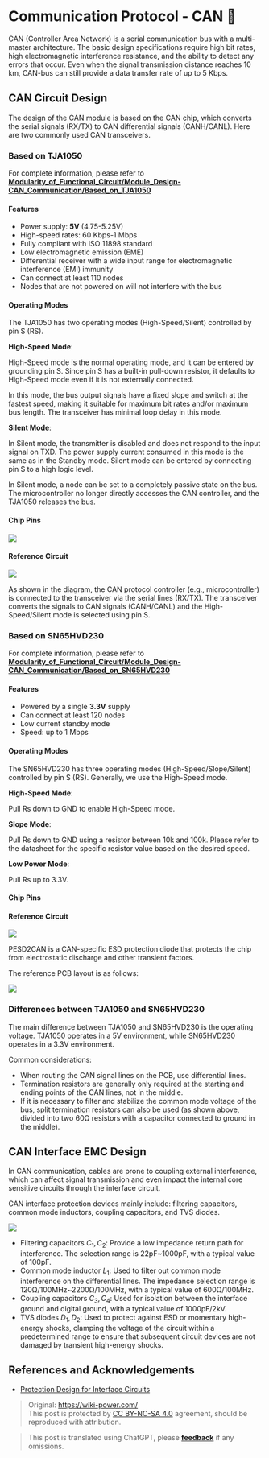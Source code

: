 # Communication Protocol - CAN 🚧

CAN (Controller Area Network) is a serial communication bus with a multi-master architecture. The basic design specifications require high bit rates, high electromagnetic interference resistance, and the ability to detect any errors that occur. Even when the signal transmission distance reaches 10 km, CAN-bus can still provide a data transfer rate of up to 5 Kbps.

## CAN Circuit Design

The design of the CAN module is based on the CAN chip, which converts the serial signals (RX/TX) to CAN differential signals (CANH/CANL). Here are two commonly used CAN transceivers.

### Based on TJA1050

For complete information, please refer to [**Modularity_of_Functional_Circuit/Module_Design-CAN_Communication/Based_on_TJA1050**](https://github.com/linyuxuanlin/Modularity_of_Functional_Circuit/tree/master/Module_Design-CAN_Communication/Based_on_TJA1050)

#### Features

- Power supply: **5V** (4.75-5.25V)
- High-speed rates: 60 Kbps-1 Mbps
- Fully compliant with ISO 11898 standard
- Low electromagnetic emission (EME)
- Differential receiver with a wide input range for electromagnetic interference (EMI) immunity
- Can connect at least 110 nodes
- Nodes that are not powered on will not interfere with the bus

#### Operating Modes

The TJA1050 has two operating modes (High-Speed/Silent) controlled by pin S (RS).

**High-Speed Mode**:

High-Speed mode is the normal operating mode, and it can be entered by grounding pin S. Since pin S has a built-in pull-down resistor, it defaults to High-Speed mode even if it is not externally connected.

In this mode, the bus output signals have a fixed slope and switch at the fastest speed, making it suitable for maximum bit rates and/or maximum bus length. The transceiver has minimal loop delay in this mode.

**Silent Mode**:

In Silent mode, the transmitter is disabled and does not respond to the input signal on TXD. The power supply current consumed in this mode is the same as in the Standby mode. Silent mode can be entered by connecting pin S to a high logic level.

In Silent mode, a node can be set to a completely passive state on the bus. The microcontroller no longer directly accesses the CAN controller, and the TJA1050 releases the bus.

#### Chip Pins

![](https://media.wiki-power.com/img/20210607102222.png)

#### Reference Circuit

![](https://media.wiki-power.com/img/20210607115611.png)

As shown in the diagram, the CAN protocol controller (e.g., microcontroller) is connected to the transceiver via the serial lines (RX/TX). The transceiver converts the signals to CAN signals (CANH/CANL) and the High-Speed/Silent mode is selected using pin S.

### Based on SN65HVD230

For complete information, please refer to [**Modularity_of_Functional_Circuit/Module_Design-CAN_Communication/Based_on_SN65HVD230**](https://github.com/linyuxuanlin/Modularity_of_Functional_Circuit/tree/master/Module_Design-CAN_Communication/Based_on_SN65HVD230)

#### Features

- Powered by a single **3.3V** supply
- Can connect at least 120 nodes
- Low current standby mode
- Speed: up to 1 Mbps

#### Operating Modes

The SN65HVD230 has three operating modes (High-Speed/Slope/Silent) controlled by pin S (RS). Generally, we use the High-Speed mode.

**High-Speed Mode**:

Pull Rs down to GND to enable High-Speed mode.

**Slope Mode**:

Pull Rs down to GND using a resistor between 10k and 100k. Please refer to the datasheet for the specific resistor value based on the desired speed.

**Low Power Mode**:

Pull Rs up to 3.3V.

#### Chip Pins

#### Reference Circuit

![](https://media.wiki-power.com/img/20210607155539.png)

PESD2CAN is a CAN-specific ESD protection diode that protects the chip from electrostatic discharge and other transient factors.

The reference PCB layout is as follows:

![](https://media.wiki-power.com/img/20210607171427.png)

### Differences between TJA1050 and SN65HVD230

The main difference between TJA1050 and SN65HVD230 is the operating voltage. TJA1050 operates in a 5V environment, while SN65HVD230 operates in a 3.3V environment.

Common considerations:

- When routing the CAN signal lines on the PCB, use differential lines.
- Termination resistors are generally only required at the starting and ending points of the CAN lines, not in the middle.
- If it is necessary to filter and stabilize the common mode voltage of the bus, split termination resistors can also be used (as shown above, divided into two 60Ω resistors with a capacitor connected to ground in the middle).

## CAN Interface EMC Design

In CAN communication, cables are prone to coupling external interference, which can affect signal transmission and even impact the internal core sensitive circuits through the interface circuit.

CAN interface protection devices mainly include: filtering capacitors, common mode inductors, coupling capacitors, and TVS diodes.

![](https://media.wiki-power.com/img/20211220134905.png)

- Filtering capacitors $C_1, C_2$: Provide a low impedance return path for interference. The selection range is 22pF~1000pF, with a typical value of 100pF.
- Common mode inductor $L_1$: Used to filter out common mode interference on the differential lines. The impedance selection range is 120Ω/100MHz~2200Ω/100MHz, with a typical value of 600Ω/100MHz.
- Coupling capacitors $C_3, C_4$: Used for isolation between the interface ground and digital ground, with a typical value of 1000pF/2kV.
- TVS diodes $D_1, D_2$: Used to protect against ESD or momentary high-energy shocks, clamping the voltage of the circuit within a predetermined range to ensure that subsequent circuit devices are not damaged by transient high-energy shocks.

## References and Acknowledgements

- [Protection Design for Interface Circuits](https://blog.csdn.net/weixin_40877615/article/details/94381422)

> Original: <https://wiki-power.com/>  
> This post is protected by [CC BY-NC-SA 4.0](https://creativecommons.org/licenses/by/4.0/deed.en) agreement, should be reproduced with attribution.

> This post is translated using ChatGPT, please [**feedback**](https://github.com/linyuxuanlin/Wiki_MkDocs/issues/new) if any omissions.
